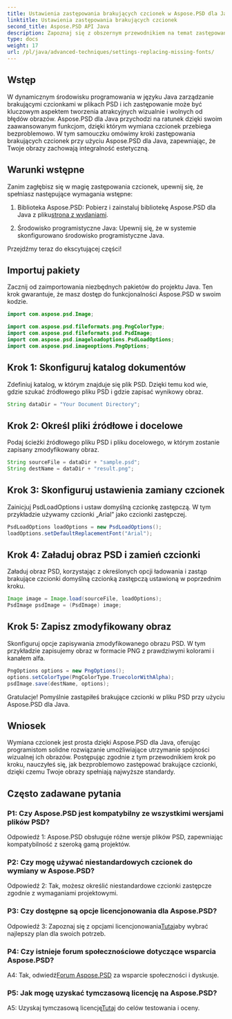 ```yaml
---
title: Ustawienia zastępowania brakujących czcionek w Aspose.PSD dla Java
linktitle: Ustawienia zastępowania brakujących czcionek
second_title: Aspose.PSD API Java
description: Zapoznaj się z obszernym przewodnikiem na temat zastępowania brakujących czcionek w Aspose.PSD dla Java. Ulepsz swój projekt obrazu dzięki płynnemu zarządzaniu czcionkami.
type: docs
weight: 17
url: /pl/java/advanced-techniques/settings-replacing-missing-fonts/
---
```

## Wstęp

W dynamicznym środowisku programowania w języku Java zarządzanie brakującymi czcionkami w plikach PSD i ich zastępowanie może być kluczowym aspektem tworzenia atrakcyjnych wizualnie i wolnych od błędów obrazów. Aspose.PSD dla Java przychodzi na ratunek dzięki swoim zaawansowanym funkcjom, dzięki którym wymiana czcionek przebiega bezproblemowo. W tym samouczku omówimy kroki zastępowania brakujących czcionek przy użyciu Aspose.PSD dla Java, zapewniając, że Twoje obrazy zachowają integralność estetyczną.

## Warunki wstępne

Zanim zagłębisz się w magię zastępowania czcionek, upewnij się, że spełniasz następujące wymagania wstępne:

1.  Biblioteka Aspose.PSD: Pobierz i zainstaluj bibliotekę Aspose.PSD dla Java z pliku[strona z wydaniami](https://releases.aspose.com/psd/java/).

2. Środowisko programistyczne Java: Upewnij się, że w systemie skonfigurowano środowisko programistyczne Java.

Przejdźmy teraz do ekscytującej części!

## Importuj pakiety

Zacznij od zaimportowania niezbędnych pakietów do projektu Java. Ten krok gwarantuje, że masz dostęp do funkcjonalności Aspose.PSD w swoim kodzie.

```java
import com.aspose.psd.Image;

import com.aspose.psd.fileformats.png.PngColorType;
import com.aspose.psd.fileformats.psd.PsdImage;
import com.aspose.psd.imageloadoptions.PsdLoadOptions;
import com.aspose.psd.imageoptions.PngOptions;
```

## Krok 1: Skonfiguruj katalog dokumentów

Zdefiniuj katalog, w którym znajduje się plik PSD. Dzięki temu kod wie, gdzie szukać źródłowego pliku PSD i gdzie zapisać wynikowy obraz.

```java
String dataDir = "Your Document Directory";
```

## Krok 2: Określ pliki źródłowe i docelowe

Podaj ścieżki źródłowego pliku PSD i pliku docelowego, w którym zostanie zapisany zmodyfikowany obraz.

```java
String sourceFile = dataDir + "sample.psd";
String destName = dataDir + "result.png";
```

## Krok 3: Skonfiguruj ustawienia zamiany czcionek

Zainicjuj PsdLoadOptions i ustaw domyślną czcionkę zastępczą. W tym przykładzie używamy czcionki „Arial” jako czcionki zastępczej.

```java
PsdLoadOptions loadOptions = new PsdLoadOptions();
loadOptions.setDefaultReplacementFont("Arial");
```

## Krok 4: Załaduj obraz PSD i zamień czcionki

Załaduj obraz PSD, korzystając z określonych opcji ładowania i zastąp brakujące czcionki domyślną czcionką zastępczą ustawioną w poprzednim kroku.

```java
Image image = Image.load(sourceFile, loadOptions);
PsdImage psdImage = (PsdImage) image;
```

## Krok 5: Zapisz zmodyfikowany obraz

Skonfiguruj opcje zapisywania zmodyfikowanego obrazu PSD. W tym przykładzie zapisujemy obraz w formacie PNG z prawdziwymi kolorami i kanałem alfa.

```java
PngOptions options = new PngOptions();
options.setColorType(PngColorType.TruecolorWithAlpha);
psdImage.save(destName, options);
```

Gratulacje! Pomyślnie zastąpiłeś brakujące czcionki w pliku PSD przy użyciu Aspose.PSD dla Java.

## Wniosek

Wymiana czcionek jest prosta dzięki Aspose.PSD dla Java, oferując programistom solidne rozwiązanie umożliwiające utrzymanie spójności wizualnej ich obrazów. Postępując zgodnie z tym przewodnikiem krok po kroku, nauczyłeś się, jak bezproblemowo zastępować brakujące czcionki, dzięki czemu Twoje obrazy spełniają najwyższe standardy.

## Często zadawane pytania

### P1: Czy Aspose.PSD jest kompatybilny ze wszystkimi wersjami plików PSD?

Odpowiedź 1: Aspose.PSD obsługuje różne wersje plików PSD, zapewniając kompatybilność z szeroką gamą projektów.

### P2: Czy mogę używać niestandardowych czcionek do wymiany w Aspose.PSD?

Odpowiedź 2: Tak, możesz określić niestandardowe czcionki zastępcze zgodnie z wymaganiami projektowymi.

### P3: Czy dostępne są opcje licencjonowania dla Aspose.PSD?

 Odpowiedź 3: Zapoznaj się z opcjami licencjonowania[Tutaj](https://purchase.aspose.com/buy)aby wybrać najlepszy plan dla swoich potrzeb.

### P4: Czy istnieje forum społecznościowe dotyczące wsparcia Aspose.PSD?

 A4: Tak, odwiedź[Forum Aspose.PSD](https://forum.aspose.com/c/psd/34) za wsparcie społeczności i dyskusje.

### P5: Jak mogę uzyskać tymczasową licencję na Aspose.PSD?

 A5: Uzyskaj tymczasową licencję[Tutaj](https://purchase.aspose.com/temporary-license/) do celów testowania i oceny.